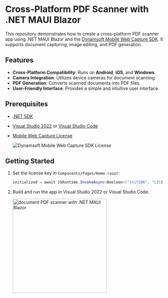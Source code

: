 # Cross-Platform PDF Scanner with .NET MAUI Blazor

This repository demonstrates how to create a cross-platform PDF scanner app using .NET MAUI Blazor and the [Dynamsoft Mobile Web Capture SDK](https://www.dynamsoft.com/use-cases/mobile-web-capture-sdk/). It supports document capturing, image editing, and PDF generation.

## Features

- **Cross-Platform Compatibility**: Runs on **Android**, **iOS**, and **Windows**.
- **Camera Integration**: Utilizes device cameras for document scanning.
- **PDF Generation**: Converts scanned documents into PDF files.
- **User-Friendly Interface**: Provides a simple and intuitive user interface.

## Prerequisites

- [.NET SDK](https://dotnet.microsoft.com/en-us/download/dotnet)
- [Visual Studio 2022](https://visualstudio.microsoft.com/vs/) or [Visual Studio Code](https://code.visualstudio.com/)
- [Mobile Web Capture License](https://www.dynamsoft.com/customer/license/trialLicense/)
    
    ![Dynamsoft Mobile Web Capture SDK License](https://www.dynamsoft.com/codepool/img/2024/08/mobile-web-capture-license-request.png)

## Getting Started

1. Set the license key in `Components/Pages/Home.razor`:

    ```csharp
    initialized = await JSRuntime.InvokeAsync<Boolean>("initSDK", "LICENSE-KEY");
    ```

2. Build and run the app in Visual Studio 2022 or Visual Studio Code.
    
    <img src="https://www.dynamsoft.com/codepool/img/2024/08/document-pdf-scanner.jpg" width="300" alt="document PDF scanner with .NET MAUI Blazor">
